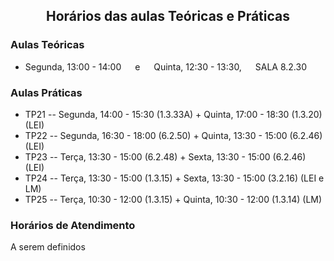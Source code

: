 <h2 align="center"> Horários das aulas Teóricas e Práticas</h2>  

### Aulas Teóricas

- Segunda, 13:00 - 14:00  &emsp; e &emsp; Quinta, 12:30 - 13:30, &emsp;   SALA 8.2.30

### Aulas Práticas

- TP21 -- Segunda, 14:00 - 15:30 (1.3.33A)  +  Quinta, 17:00 - 18:30 (1.3.20) (LEI)
- TP22 -- Segunda, 16:30 - 18:00 (6.2.50)  +  Quinta, 13:30 - 15:00 (6.2.46) (LEI)
- TP23 -- Terça, 13:30 - 15:00 (6.2.48)  +  Sexta, 13:30 - 15:00 (6.2.46) (LEI)
- TP24 -- Terça, 13:30 - 15:00 (1.3.15)  +  Sexta, 13:30 - 15:00 (3.2.16) (LEI e LM)
- TP25 -- Terça, 10:30 - 12:00 (1.3.15)  +  Quinta, 10:30 - 12:00 (1.3.14) (LM)

### Horários de Atendimento

A serem definidos

<!-- Consulte o moodle da disciplina (https://moodle.ciencias.ulisboa.pt/course/view.php?id=4453) (acesso FCUL)
Consulte a [página do Moodle](https://moodle.ciencias.ulisboa.pt/course/view.php?id=3777) (acesso FCUL) -->
